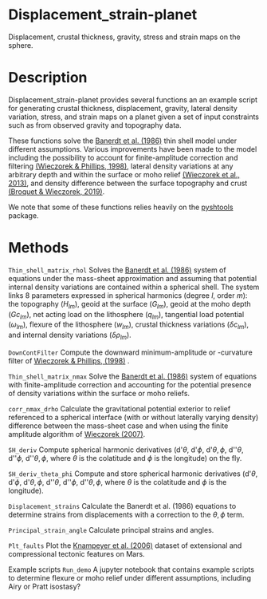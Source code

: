 # Displacement_strain-planet

Displacement, crustal thickness, gravity, stress and strain maps on the sphere.

# Description

Displacement_strain-planet provides several functions an an example script for generating crustal thickness, displacement, gravity, lateral density variation, stress, and strain maps on a planet given a set of input constraints such as from observed gravity and topography data.

These functions solve the [Banerdt et al. (1986)](https://agupubs.onlinelibrary.wiley.com/doi/abs/10.1029/JB091iB01p00403) thin shell model under different assumptions. Various improvements have been made to the model including the possibility to account for finite-amplitude correction and filtering [(Wieczorek & Phillips, 1998)](https://agupubs.onlinelibrary.wiley.com/doi/abs/10.1029/97JE03136), lateral density variations at any arbitrary depth and within the surface or moho relief [(Wieczorek et al., 2013)](https://science.sciencemag.org/content/early/2012/12/04/science.1231530?versioned=true), and density difference between the surface topography and crust [(Broquet & Wieczorek, 2019)](https://agupubs.onlinelibrary.wiley.com/doi/abs/10.1029/2019JE005959). 

We note that some of these functions relies heavily on the [pyshtools](https://shtools.github.io/SHTOOLS/) package.

# Methods
`Thin_shell_matrix_rhol` Solves the [Banerdt et al. (1986)](https://agupubs.onlinelibrary.wiley.com/doi/abs/10.1029/JB091iB01p00403) system of equations under the mass-sheet approximation and assuming that potential internal density variations are contained within a spherical shell. The system links 8 parameters expressed in spherical harmonics (degree $l$, order $m$): the topography ($H_{lm}$), geoid at the surface ($G_{lm}$), geoid at the moho depth ($Gc_{lm}$), net acting load on the lithosphere ($q_{lm}$), tangential load potential ($\omega_{lm}$), flexure of the lithosphere ($w_{lm}$), crustal thickness variations ($\delta c_{lm}$), and internal density variations ($\delta \rho_{lm}$). 

`DownContFilter` Compute the downward minimum-amplitude or -curvature filter of [Wieczorek & Phillips, (1998)](https://agupubs.onlinelibrary.wiley.com/doi/abs/10.1029/97JE03136) .

`Thin_shell_matrix_nmax` Solve the [Banerdt et al. (1986)](https://agupubs.onlinelibrary.wiley.com/doi/abs/10.1029/JB091iB01p00403) system of equations with finite-amplitude correction and accounting for the potential presence of density variations within the surface or moho reliefs.

`corr_nmax_drho` Calculate the gravitational potential exterior to relief referenced to a spherical interface (with or without laterally varying density) difference between the mass-sheet case and when using the finite amplitude algorithm of [Wieczorek (2007)](https://doi.org/10.1016/B978-044452748-6.00156-5).

`SH_deriv` Compute spherical harmonic derivatives (d'$\theta$, d'$\phi$, d'$\theta,\phi$, d''$\theta$, d''$\phi$, d''$\theta,\phi$, where $\theta$ is the colatitude and $\phi$ is the longitude) on the fly.

`SH_deriv_theta_phi` Compute and store spherical harmonic derivatives (d'$\theta$, d'$\phi$, d'$\theta,\phi$, d''$\theta$, d''$\phi$, d''$\theta,\phi$, where $\theta$ is the colatitude and $\phi$ is the longitude).

`Displacement_strains` Calculate the Banerdt et al. (1986) equations to determine strains from displacements with a correction to the $\theta,\phi$ term.

`Principal_strain_angle` Calculate principal strains and angles.

`Plt_faults` Plot the [Knampeyer et al. (2006)](https://agupubs.onlinelibrary.wiley.com/doi/full/10.1029/2006JE002708) dataset of extensional and compressional tectonic features on Mars.

Example scripts
`Run_demo` A jupyter notebook that contains example scripts to determine flexure or moho relief under different assumptions, including Airy or Pratt isostasy? 
